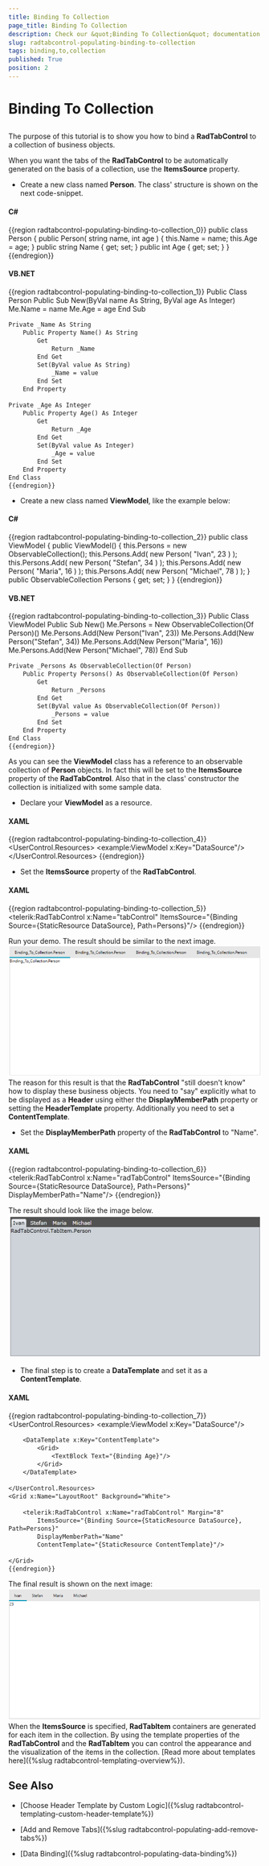 ```yaml
---
title: Binding To Collection
page_title: Binding To Collection
description: Check our &quot;Binding To Collection&quot; documentation article for the RadTabControl {{ site.framework_name }} control.
slug: radtabcontrol-populating-binding-to-collection
tags: binding,to,collection
published: True
position: 2
---
```


# Binding To Collection



## 

The purpose of this tutorial is to show you how to bind a __RadTabControl__ to a collection of business objects.
				

When you want the tabs of the __RadTabControl__ to be automatically generated on the basis of a collection, use the __ItemsSource__ property.
				

* Create a new class named __Person__. The class' structure is shown on the next code-snippet.
						

#### __C#__

{{region radtabcontrol-populating-binding-to-collection_0}}
	public class Person
	{
	    public Person( string name, int age )
	    {
	        this.Name = name;
	        this.Age = age;
	    }
	    public string Name
	    {
	        get;
	        set;
	    }
	    public int Age
	    {
	        get;
	        set;
	    }
	}
	{{endregion}}



#### __VB.NET__

{{region radtabcontrol-populating-binding-to-collection_1}}
	Public Class Person
	    Public Sub New(ByVal name As String, ByVal age As Integer)
	        Me.Name = name
	        Me.Age = age
	    End Sub
	
	Private _Name As String
	    Public Property Name() As String
	        Get
	            Return _Name
	        End Get
	        Set(ByVal value As String)
	            _Name = value
	        End Set
	    End Property
	
	Private _Age As Integer
	    Public Property Age() As Integer
	        Get
	            Return _Age
	        End Get
	        Set(ByVal value As Integer)
	            _Age = value
	        End Set
	    End Property
	End Class
	{{endregion}}



* Create a new class named __ViewModel__, like the example below:
						

#### __C#__

{{region radtabcontrol-populating-binding-to-collection_2}}
	public class ViewModel
	{
	    public ViewModel()
	    {
	        this.Persons = new ObservableCollection<Person>();
	        this.Persons.Add( new Person( "Ivan", 23 ) );
	        this.Persons.Add( new Person( "Stefan", 34 ) );
	        this.Persons.Add( new Person( "Maria", 16 ) );
	        this.Persons.Add( new Person( "Michael", 78 ) );
	    }
	    public ObservableCollection<Person> Persons
	    {
	        get;
	        set;
	    }
	}
	{{endregion}}



#### __VB.NET__

{{region radtabcontrol-populating-binding-to-collection_3}}
	Public Class ViewModel
	    Public Sub New()
	        Me.Persons = New ObservableCollection(Of Person)()
	        Me.Persons.Add(New Person("Ivan", 23))
	        Me.Persons.Add(New Person("Stefan", 34))
	        Me.Persons.Add(New Person("Maria", 16))
	        Me.Persons.Add(New Person("Michael", 78))
	    End Sub
	
	Private _Persons As ObservableCollection(Of Person)
	    Public Property Persons() As ObservableCollection(Of Person)
	        Get
	            Return _Persons
	        End Get
	        Set(ByVal value As ObservableCollection(Of Person))
	            _Persons = value
	        End Set
	    End Property
	End Class
	{{endregion}}

As you can see the __ViewModel__ class has a reference to an observable collection of __Person__ objects. In fact this will be set to the __ItemsSource__ property of the __RadTabControl__. Also that in the class' constructor the collection is initialized with some sample data.

* Declare your __ViewModel__ as a resource.
						

#### __XAML__

{{region radtabcontrol-populating-binding-to-collection_4}}
	<UserControl.Resources>
	    <example:ViewModel x:Key="DataSource"/>
	</UserControl.Resources>
	{{endregion}}



* Set the __ItemsSource__ property of the __RadTabControl__.
						

#### __XAML__

{{region radtabcontrol-populating-binding-to-collection_5}}
	<telerik:RadTabControl x:Name="tabControl"
	    ItemsSource="{Binding Source={StaticResource DataSource}, Path=Persons}"/>
	{{endregion}}

Run your demo. The result should be similar to the next image.
![](images/RadTabControl_Populating_BindingToCollection_010.png)
The reason for this result is that the __RadTabControl__ "still doesn't know" how to display these business objects. You need to "say" explicitly what to be displayed as a __Header__ using either the __DisplayMemberPath__ property or setting the __HeaderTemplate__ property. Additionally you need to set a __ContentTemplate__.
						

* Set the __DisplayMemberPath__ property of the __RadTabControl__ to "Name".
						

#### __XAML__

{{region radtabcontrol-populating-binding-to-collection_6}}
	<telerik:RadTabControl x:Name="radTabControl"
	    ItemsSource="{Binding Source={StaticResource DataSource}, Path=Persons}"
	    DisplayMemberPath="Name"/>
	{{endregion}}

The result should look like the image below.
![](images/RadTabControl_Populating_BindingToCollection_020.png)

* The final step is to create a __DataTemplate__ and set it as a __ContentTemplate__.
						

#### __XAML__

{{region radtabcontrol-populating-binding-to-collection_7}}
	<UserControl.Resources>
	    <example:ViewModel x:Key="DataSource"/>
	
	    <DataTemplate x:Key="ContentTemplate">
	        <Grid>
	            <TextBlock Text="{Binding Age}"/>
	        </Grid>
	    </DataTemplate>
	
	</UserControl.Resources>
	<Grid x:Name="LayoutRoot" Background="White">
	
	    <telerik:RadTabControl x:Name="radTabControl" Margin="8"
	        ItemsSource="{Binding Source={StaticResource DataSource}, Path=Persons}"
	        DisplayMemberPath="Name"
	        ContentTemplate="{StaticResource ContentTemplate}"/>
	
	</Grid>
	{{endregion}}

The final result is shown on the next image:
![](images/RadTabControl_Populating_BindingToCollection_030.png)
When the __ItemsSource__ is specified, __RadTabItem__ containers are generated for each item in the collection. By using the template properties of the __RadTabControl__ and the __RadTabItem__ you can control the appearance and the visualization of the items in the collection. [Read more about templates here]({%slug radtabcontrol-templating-overview%}).
						

## See Also

 * [Choose Header Template by Custom Logic]({%slug radtabcontrol-templating-custom-header-template%})

 * [Add and Remove Tabs]({%slug radtabcontrol-populating-add-remove-tabs%})

 * [Data Binding]({%slug radtabcontrol-populating-data-binding%})
